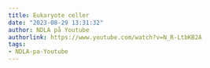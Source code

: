 ```yaml
---
title: Eukaryote celler
date: "2023-08-29 13:31:32"
author: NDLA på Youtube
authorlink: https://www.youtube.com/watch?v=N_R-LtbKB2A
tags:
- NDLA-pa-Youtube
---
```

